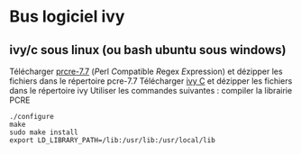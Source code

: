 # Bus logiciel ivy

## ivy/c sous linux (ou bash ubuntu sous windows)

Télécharger [prcre-7.7](https://github.com/truillet/ivy/blob/master/lib/pcre-7.7.zip) (*P*erl *C*ompatible *R*egex *E*xpression) et dézipper les fichiers dans le répertoire pcre-7.7
Télécharger [ivy C](https://github.com/truillet/ivy/blob/master/lib/ivy.zip) et dézipper les fichiers dans le répertoire ivy
Utiliser les commandes suivantes : compiler la librairie PCRE
```cd prce-7.7\n
./configure
make
sudo make install
export LD_LIBRARY_PATH=/lib:/usr/lib:/usr/local/lib
```


